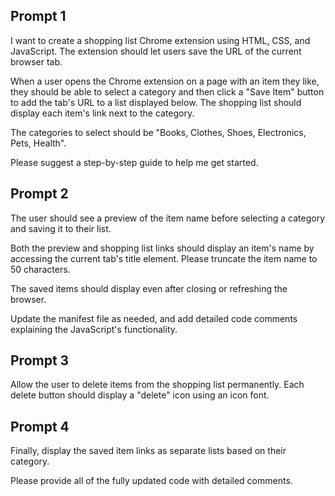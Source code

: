 ## Prompt 1

I want to create a shopping list Chrome extension using HTML, CSS, and JavaScript.
The extension should let users save the URL of the current browser tab.

When a user opens the Chrome extension on a page with an item they like,
they should be able to select a category and then click a "Save Item" button
to add the tab's URL to a list displayed below. The shopping list should display
each item's link next to the category.

The categories to select should be "Books, Clothes, Shoes, Electronics, Pets, Health".

Please suggest a step-by-step guide to help me get started.

## Prompt 2

The user should see a preview of the item name before selecting a category
and saving it to their list.

Both the preview and shopping list links should display an item's name
by accessing the current tab's title element. Please truncate the item name to 50 characters.

The saved items should display even after closing or refreshing the browser.

Update the manifest file as needed, and add detailed code comments
explaining the JavaScript's functionality.

## Prompt 3

Allow the user to delete items from the shopping list permanently.
Each delete button should display a "delete" icon using an icon font.

## Prompt 4

Finally, display the saved item links as separate lists based on their category.

Please provide all of the fully updated code with detailed comments.
